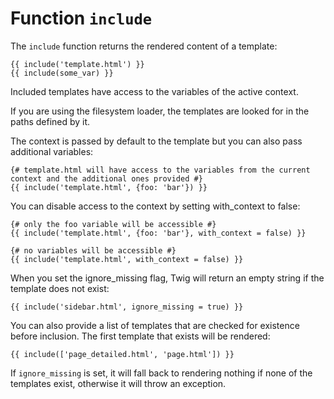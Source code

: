 Function `include`
==================

<!-- {% raw %} -->

The `include` function returns the rendered content of a template:

```twig
{{ include('template.html') }}
{{ include(some_var) }}
```

Included templates have access to the variables of the active context.

If you are using the filesystem loader, the templates are looked for in the paths defined by it.

The context is passed by default to the template but you can also pass additional variables:

```twig
{# template.html will have access to the variables from the current context and the additional ones provided #}
{{ include('template.html', {foo: 'bar'}) }}
```

You can disable access to the context by setting with_context to false:

```twig
{# only the foo variable will be accessible #}
{{ include('template.html', {foo: 'bar'}, with_context = false) }}
```

```twig
{# no variables will be accessible #}
{{ include('template.html', with_context = false) }}
```

When you set the ignore_missing flag, Twig will return an empty string if the template does not exist:

```twig
{{ include('sidebar.html', ignore_missing = true) }}
```

You can also provide a list of templates that are checked for existence before inclusion. 
The first template that exists will be rendered:

```twig
{{ include(['page_detailed.html', 'page.html']) }}
```

If `ignore_missing` is set, it will fall back to rendering nothing if none of the templates exist, otherwise it will throw an exception.

<!-- {% endraw %} -->